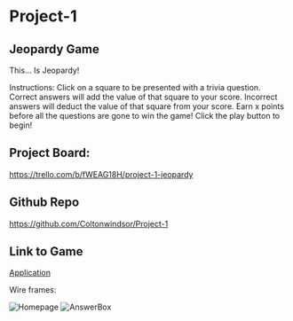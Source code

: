 # Project-1

## Jeopardy Game

This... Is Jeopardy!

Instructions: Click on a square to be presented with a trivia question. Correct answers will add the value of that square to your score. Incorrect answers will deduct the value of that square from your score. Earn x points before all the questions are gone to win the game! Click the play button to begin!

## Project Board:

https://trello.com/b/fWEAG18H/project-1-jeopardy

## Github Repo

https://github.com/Coltonwindsor/Project-1

## Link to Game

[Application](https://cranky-booth-e7a8d6.netlify.com)

Wire frames:

![Homepage](https://i.imgur.com/orMltcl.jpg)
![AnswerBox](https://i.imgur.com/qgdWzMj.jpg)
